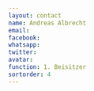 ```yaml
---
layout: contact
name: Andreas Albrecht
email:
facebook:
whatsapp:
twitter:
avatar:
function: 1. Beisitzer
sortorder: 4
---
```

